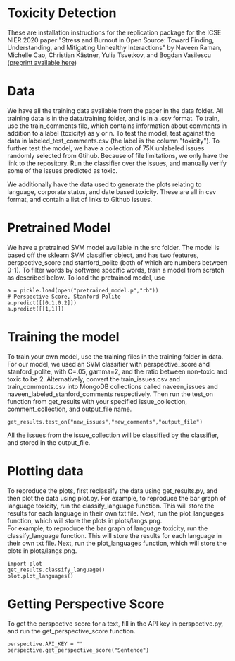 # Toxicity Detection
These are installation instructions for the replication package for the ICSE NIER 2020 paper 
"Stress and Burnout in Open Source: Toward Finding, Understanding, and Mitigating Unhealthy Interactions" 
by Naveen Raman, Michelle Cao, Christian Kästner, Yulia Tsvetkov, and Bogdan Vasilescu
([preprint available here](toxicity.pdf)) 

# Data 
We have all the training data available from the paper in the data folder. 
All training data is in the data/training folder, and is in a .csv format. 
To train, use the train_comments file, which contains information about comments in addition to a label (toxicity) as y or n. 
To test the model, test against the data in labeled_test_comments.csv (the label is the column "toxicity"). 
To further test the model, we have a collection of 75K unlabeled issues randomly selected from Gtihub.
Because of file limitations, we only have the link to the repository. 
Run the classifier over the issues, and manually verify some of the issues predicted as toxic. 

We additionally have the data used to generate the plots relating to language, corporate status, and date based toxicity. 
These are all in csv format, and contain a list of links to Github issues. 

# Pretrained Model 
We have a pretrained SVM model available in the src folder. 
The model is based off the sklearn SVM classifier object, and has two features, perspective_score and stanford_polite (both of which are numbers between 0-1). 
To filter words by software specific words, train a model from scratch as described below. 
To load the pretrained model, use 
```import pickle
a = pickle.load(open("pretrained_model.p","rb"))
# Perspective Score, Stanford Polite 
a.predict([[0.1,0.2]])
a.predict([[1,1]])
```

# Training the model 
To train your own model, use the training files in the training folder in data. 
For our model, we used an SVM classifier with perspective_score and stanford_polite, with C=.05, gamma=2, 
and the ratio between non-toxic and toxic to be 2. 
Alternatively, convert the train_issues.csv and train_comments.csv into MongoDB collections called naveen_issues and naveen_labeled_stanford_comments respectively. 
Then run the test_on function from get_results with your specified issue_collection, comment_collection, and output_file name. 

```import get_results 
get_results.test_on("new_issues","new_comments","output_file")
```
All the issues from the issue_collection will be classified by the classifier, and stored in the output_file.  

# Plotting data
To reproduce the plots, first reclassify the data using get_results.py, and then plot the data using plot.py. 
For example, to reproduce the bar graph of language toxicity, run the classify_language function. 
This will store the results for each language in their own txt file. Next, run the plot_languages function, which will store the plots in plots/langs.png.  
For example, to reproduce the bar graph of language toxicity, run the classify_language function. This will store the results for each language in their own txt file. Next, run the plot_languages function, which will store the plots in plots/langs.png.  
```import get_results 
import plot 
get_results.classify_language()
plot.plot_languages()
```

# Getting Perspective Score 
To get the perspective score for a text, fill in the API key in perspective.py, and run the get_perspective_score function. 
```import perspective
perspective.API_KEY = ""
perspective.get_perspective_score("Sentence")
```
 
